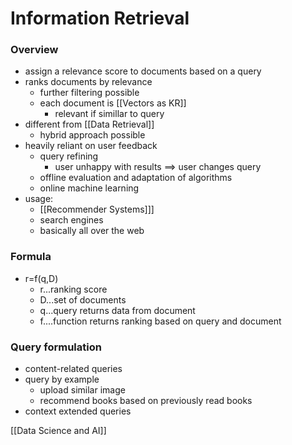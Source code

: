 # Information Retrieval
### Overview
+ assign a relevance score to documents based on a query
+ ranks documents by relevance
	+ further filtering possible
	+ each document is [[Vectors as KR]]
		+ relevant if simillar to query
+ different from [[Data Retrieval]]
	+ hybrid approach possible
+ heavily reliant on user feedback
	+ query refining
		+ user unhappy with results ==>  user changes query
	+ offline evaluation and adaptation of algorithms
	+ online machine learning
+ usage:
	+ [[Recommender Systems]]]
	+ search engines
	+ basically all over the web

###  Formula
+ r=f(q,D)
	+ r...ranking score
	+ D...set of documents
	+ q...query returns data from document
	+ f....function returns ranking based on query and document

### Query formulation
+ content-related queries
+ query by example
	+ upload similar image
	+ recommend books based on previously read books
+ context extended queries

[[Data Science and AI]]